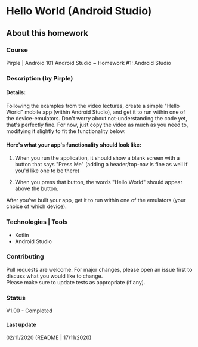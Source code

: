 # Hello World (Android Studio)

## About this homework

### Course
Pirple | Android 101 
Android Studio ~ Homework #1: Android Studio

### Description (by Pirple)

#### Details:
Following the examples from the video lectures, create a simple "Hello World" mobile app (within Android Studio), and get it to run within one of the device-emulators. Don't worry about not-understanding the code yet, that's perfectly fine. For now, just copy the video as much as you need to, modifying it slightly to fit the functionality below.

#### Here's what your app's functionality should look like:
1. When you run the application, it should show a blank screen with a button that says "Press Me" (adding a header/top-nav is fine as well if you'd like one to be there)

2. When you press that button, the words "Hello World" should appear above the button.

After you've built your app, get it to run within one of the emulators (your choice of which device).


### Technologies | Tools
- Kotlin
- Android Studio

### Contributing
Pull requests are welcome. For major changes, please open an issue first to discuss what you would like to change.  
Please make sure to update tests as appropriate (if any).

### Status
V1.00 - Completed

#### Last update
02/11/2020
(README | 17/11/2020)
